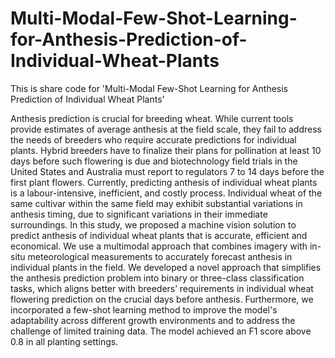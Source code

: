 # Multi-Modal-Few-Shot-Learning-for-Anthesis-Prediction-of-Individual-Wheat-Plants
This is share code for 'Multi-Modal Few-Shot Learning for Anthesis Prediction of Individual Wheat Plants'

Anthesis prediction is crucial for breeding wheat. While current tools provide estimates of average anthesis at the field scale, they fail to address the needs of breeders who require accurate predictions for individual plants. Hybrid breeders have to finalize their plans for pollination at least 10 days before such flowering is due and biotechnology field trials in the United States and Australia must report to regulators 7 to 14 days before the first plant flowers. Currently, predicting anthesis of individual wheat plants is a labour-intensive, inefficient, and costly process. Individual wheat of the same cultivar within the same field may exhibit substantial variations in anthesis timing, due to significant variations in their immediate surroundings. In this study, we proposed a machine vision solution to predict anthesis of individual wheat plants that is accurate, efficient and economical. We use a multimodal approach that combines imagery with in-situ meteorological measurements to accurately forecast anthesis in individual plants in the field. We developed a novel approach that simplifies the anthesis prediction problem into binary or three-class classification tasks, which aligns better with breeders’ requirements in individual wheat flowering prediction on the crucial days before anthesis. Furthermore, we incorporated a few-shot learning method to improve the model's adaptability across different growth environments and to address the challenge of limited training data. The model achieved an F1 score above 0.8 in all planting settings.
